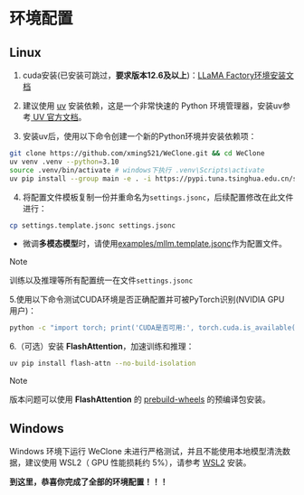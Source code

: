 
# 环境配置

## Linux

1. cuda安装(已安装可跳过，**要求版本12.6及以上**)：[LLaMA Factory环境安装文档](https://llamafactory.readthedocs.io/zh-cn/latest/getting_started/installation.html#cuda) 

2. 建议使用 [uv](https://docs.astral.sh/uv/) 安装依赖，这是一个非常快速的 Python 环境管理器，安装uv参考[ UV 官方文档](https://docs.astral.sh/uv/getting-started/installation/)。

3. 安装uv后，使用以下命令创建一个新的Python环境并安装依赖项：
```bash
git clone https://github.com/xming521/WeClone.git && cd WeClone
uv venv .venv --python=3.10
source .venv/bin/activate # windows下执行 .venv\Scripts\activate
uv pip install --group main -e . -i https://pypi.tuna.tsinghua.edu.cn/simple/ 
```

4. 将配置文件模板复制一份并重命名为`settings.jsonc`，后续配置修改在此文件进行：
```bash
cp settings.template.jsonc settings.jsonc
```
- 微调**多模态模型**时，请使用[examples/mllm.template.jsonc](https://github.com/xming521/WeClone/blob/master/examples/mllm.template.jsonc)作为配置文件。

> [!NOTE]
> 训练以及推理等所有配置统一在文件`settings.jsonc`

5.使用以下命令测试CUDA环境是否正确配置并可被PyTorch识别(NVIDIA GPU 用户)：
```bash
python -c "import torch; print('CUDA是否可用:', torch.cuda.is_available());"
```

6.（可选）安装 **FlashAttention**，加速训练和推理：
```bash
uv pip install flash-attn --no-build-isolation
```
> [!NOTE]
> 版本问题可以使用 **FlashAttention** 的 [prebuild-wheels](https://github.com/mjun0812/flash-attention-prebuild-wheels/releases) 的预编译包安装。

## Windows

Windows 环境下运行 WeClone 未进行严格测试，并且不能使用本地模型清洗数据，建议使用 WSL2（ GPU 性能损耗约 5%），请参考 [WSL2](https://learn.microsoft.com/zh-cn/windows/wsl/install) 安装。




**到这里，恭喜你完成了全部的环境配置！！！**